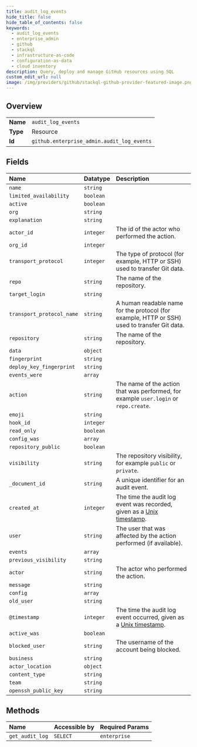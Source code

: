 ```yaml
---
title: audit_log_events
hide_title: false
hide_table_of_contents: false
keywords:
  - audit_log_events
  - enterprise_admin
  - github    
  - stackql
  - infrastructure-as-code
  - configuration-as-data
  - cloud inventory
description: Query, deploy and manage GitHub resources using SQL
custom_edit_url: null
image: /img/providers/github/stackql-github-provider-featured-image.png
---
```

  
    

## Overview
<table><tbody>
<tr><td><b>Name</b></td><td><code>audit_log_events</code></td></tr>
<tr><td><b>Type</b></td><td>Resource</td></tr>
<tr><td><b>Id</b></td><td><code>github.enterprise_admin.audit_log_events</code></td></tr>
</tbody></table>

## Fields
| Name | Datatype | Description |
|:-----|:---------|:------------|
| `name` | `string` |  |
| `limited_availability` | `boolean` |  |
| `active` | `boolean` |  |
| `org` | `string` |  |
| `explanation` | `string` |  |
| `actor_id` | `integer` | The id of the actor who performed the action. |
| `org_id` | `integer` |  |
| `transport_protocol` | `integer` | The type of protocol (for example, HTTP or SSH) used to transfer Git data. |
| `repo` | `string` | The name of the repository. |
| `target_login` | `string` |  |
| `transport_protocol_name` | `string` | A human readable name for the protocol (for example, HTTP or SSH) used to transfer Git data. |
| `repository` | `string` | The name of the repository. |
| `data` | `object` |  |
| `fingerprint` | `string` |  |
| `deploy_key_fingerprint` | `string` |  |
| `events_were` | `array` |  |
| `action` | `string` | The name of the action that was performed, for example `user.login` or `repo.create`. |
| `emoji` | `string` |  |
| `hook_id` | `integer` |  |
| `read_only` | `boolean` |  |
| `config_was` | `array` |  |
| `repository_public` | `boolean` |  |
| `visibility` | `string` | The repository visibility, for example `public` or `private`. |
| `_document_id` | `string` | A unique identifier for an audit event. |
| `created_at` | `integer` | The time the audit log event was recorded, given as a [Unix timestamp](http://en.wikipedia.org/wiki/Unix_time). |
| `user` | `string` | The user that was affected by the action performed (if available). |
| `events` | `array` |  |
| `previous_visibility` | `string` |  |
| `actor` | `string` | The actor who performed the action. |
| `message` | `string` |  |
| `config` | `array` |  |
| `old_user` | `string` |  |
| `@timestamp` | `integer` | The time the audit log event occurred, given as a [Unix timestamp](http://en.wikipedia.org/wiki/Unix_time). |
| `active_was` | `boolean` |  |
| `blocked_user` | `string` | The username of the account being blocked. |
| `business` | `string` |  |
| `actor_location` | `object` |  |
| `content_type` | `string` |  |
| `team` | `string` |  |
| `openssh_public_key` | `string` |  |
## Methods
| Name | Accessible by | Required Params |
|:-----|:--------------|:----------------|
| `get_audit_log` | `SELECT` | `enterprise` |
